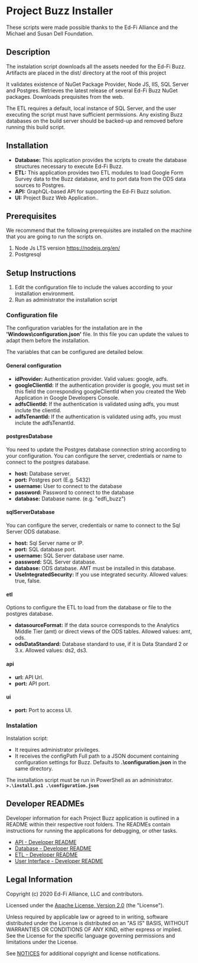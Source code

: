 # Project Buzz Installer

These scripts were made possible thanks to the Ed-Fi Alliance and the Michael and Susan Dell Foundation.

## Description

The instalation script downloads all the assets needed for the Ed-Fi Buzz. Artifacts are placed in the dist/ directory at the root of this project 

It validates existence of NuGet Package Provider, Node JS, IIS, SQL Server and Postgres. Retrieves the latest release of several Ed-Fi Buzz NuGet packages. Downloads prequisites from the web. 

The ETL requires a default, local instance of SQL Server, and the user executing the script must have sufficient permissions. Any existing Buzz databases on the build server should be backed-up and removed before running this build script. 

## Installation
- **Database:** This application provides the scripts to create the database structures necessary to execute Ed-Fi Buzz.
- **ETL:** This application provides two ETL modules to load Google Form Survey data to the Buzz database, and to port data from the ODS data sources to Postgres.
- **API:** GraphQL-based API for supporting the Ed-Fi Buzz solution.
- **UI:** Project Buzz Web Application..

## Prerequisites
We recommend that the following prerequisites are installed on the machine that you are going to run the scripts on.

1. Node Js LTS version https://nodejs.org/en/
2. Postgresql

## Setup Instructions
1. Edit the configuration file to include the values according to your installation environment.
2. Run as administrator the installation script 



### Configuration file

The configuration variables for the installation are in the **'Windows\configuration.json'** file. In this file you can update the values to adapt them before the installation.

The variables that can be configured are detailed below.

#### General configuration
- **idProvider:** Authentication provider. Valid values: google, adfs.
- **googleClientId:** If the authentication provider is google, you must set in this field the corresponding googleClientId when you created the Web Application in Google Developers Console.
- **adfsClientId:** If the authentication is validated using adfs, you must inclute the clientId.
- **adfsTenantId:** If the authentication is validated using adfs, you must inclute the adfsTenantId.

#### postgresDatabase

You need to update the Postgres database connection string according to your configuration. You can configure the server, credentials or name to connect to the postgres database.
- **host:** Database server.
- **port:** Postgres port (E.g. 5432)
- **username:** User to connect to the database
- **password:** Password to connect to the database
- **database:** Database name. (e.g. "edfi_buzz")

#### sqlServerDatabase

You can configure the server, credentials or name to connect to the Sql Server ODS database.
- **host:** Sql Server name or IP.
- **port:** SQL database port.
- **username:** SQL Server database user name.
- **password:** SQL Server database.
- **database:** ODS database. AMT must be installed in this database.
- **UseIntegratedSecurity:** If you use integrated security. Allowed values: true, false.

#### etl

Options to configure the ETL to load from the database or file to the postgres database.
- **datasourceFormat:** If the data source corresponds to the Analytics Middle Tier (amt) or direct views of the ODS tables. Allowed values: amt, ods.
- **odsDataStandard:** Database standard to use, if it is Data Standard 2 or 3.x. Allowed values: ds2, ds3.

#### api
- **url:** API Url.
- **port:** API port.

#### ui
- **port:** Port to access UI.

### Instalation
Instalation script:
- It requires administrator privileges.
- It receives the configPath Full path to a JSON document containing configuration settings for Buzz. Defaults to **.\configuration.json** in the same directory.

The installation script must be run in PowerShell as an administrator.
**`>.\install.ps1 .\configuration.json`**

## Developer READMEs

Developer information for each Project Buzz application is outlined in a README within their respective root folders. The READMEs contain instructions for running the applications for debugging, or other tasks.

* [API - Developer README](../../EdFi.Buzz.Api/README.md)
* [Database -  Developer README](../../EdFi.Buzz.Database/README.md)
* [ETL -  Developer README](../../EdFi.Buzz.Etl/README.md)
* [User Interface -  Developer README](../../EdFi.Buzz.UI/README.md)


## Legal Information

Copyright (c) 2020 Ed-Fi Alliance, LLC and contributors.

Licensed under the [Apache License, Version 2.0](LICENSE) (the "License").

Unless required by applicable law or agreed to in writing, software
distributed under the License is distributed on an "AS IS" BASIS,
WITHOUT WARRANTIES OR CONDITIONS OF ANY KIND, either express or implied.
See the License for the specific language governing permissions and
limitations under the License.

See [NOTICES](NOTICES.md) for additional copyright and license notifications.
